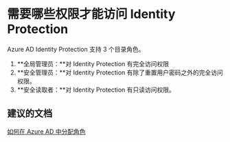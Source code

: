 <properties
    pageTitle="What permissions do I need to access Identity Protection"
    description="需要哪些权限才能访问 Identity Protection"
    service="microsoft.aad"
    resource="Microsoft_AAD_ProtectionCenter"
    authors="jcardena"
    displayOrder="3"
    selfHelpType="resource"
    supportTopicIds=""
    resourceTags=""
    productPesIds=""
    cloudEnvironments="public"
/>


# <a name="what-permissions-do-i-need-to-access-identity-protection"></a>需要哪些权限才能访问 Identity Protection

Azure AD Identity Protection 支持 3 个目录角色。<br>

1. **全局管理员：**对 Identity Protection 有完全访问权限<br>
2. **安全管理员：**对 Identity Protection 有除了重置用户密码之外的完全访问权限。<br>
3. **安全读取者：**对 Identity Protection 有只读访问权限。<br>

## <a name="recommended-documents"></a>**建议的文档**
[如何在 Azure AD 中分配角色](https://docs.microsoft.com/azure/active-directory/active-directory-assign-admin-roles-azure-portal)

